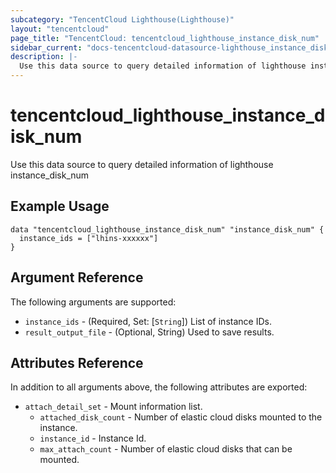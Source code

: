 ```yaml
---
subcategory: "TencentCloud Lighthouse(Lighthouse)"
layout: "tencentcloud"
page_title: "TencentCloud: tencentcloud_lighthouse_instance_disk_num"
sidebar_current: "docs-tencentcloud-datasource-lighthouse_instance_disk_num"
description: |-
  Use this data source to query detailed information of lighthouse instance_disk_num
---
```


# tencentcloud_lighthouse_instance_disk_num

Use this data source to query detailed information of lighthouse instance_disk_num

## Example Usage

```hcl
data "tencentcloud_lighthouse_instance_disk_num" "instance_disk_num" {
  instance_ids = ["lhins-xxxxxx"]
}
```

## Argument Reference

The following arguments are supported:

* `instance_ids` - (Required, Set: [`String`]) List of instance IDs.
* `result_output_file` - (Optional, String) Used to save results.

## Attributes Reference

In addition to all arguments above, the following attributes are exported:

* `attach_detail_set` - Mount information list.
  * `attached_disk_count` - Number of elastic cloud disks mounted to the instance.
  * `instance_id` - Instance Id.
  * `max_attach_count` - Number of elastic cloud disks that can be mounted.



